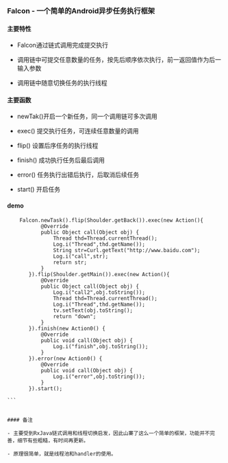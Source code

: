### Falcon - 一个简单的Android异步任务执行框架

#### 主要特性

- Falcon通过链式调用完成提交执行


- 调用链中可提交任意数量的任务，按先后顺序依次执行，前一返回值作为后一输入参数


- 调用链中随意切换任务的执行线程

#### 主要函数

- newTak()开启一个新任务，同一个调用链可多次调用

- exec() 提交执行任务，可连续任意数量的调用

- flip() 设置后序任务的执行线程

- finish() 成功执行任务后最后调用

- error() 任务执行出错后执行，后取消后续任务

- start() 开启任务


#### demo

````
    Falcon.newTask().flip(Shoulder.getBack()).exec(new Action(){
           @Override
           public Object call(Object obj) {
               Thread thd=Thread.currentThread();
               Log.i("Thread",thd.getName());
               String str=Curl.getText("http://www.baidu.com");
               Log.i("call",str);
               return str;
           }
       }).flip(Shoulder.getMain()).exec(new Action(){
           @Override
           public Object call(Object obj) {
               Log.i("call2",obj.toString());
               Thread thd=Thread.currentThread();
               Log.i("Thread",thd.getName());
               tv.setText(obj.toString();
               return "down";
           }
       }).finish(new Action0() {
           @Override
           public void call(Object obj) {
               Log.i("finish",obj.toString());
           }
       }).error(new Action0() {
           @Override
           public void call(Object obj) {
               Log.i("error",obj.toString());
           }
       }).start();
    
```


#### 备注

- 主要受到RxJava链式调用和线程切换启发，因此山寨了这么一个简单的框架，功能并不完善，细节有些粗糙，有时间再更新。

- 原理很简单，就是线程池和handler的使用。








